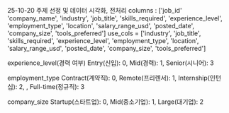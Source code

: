 25-10-20 주제 선정 및 데이터 시각화, 전처리
columns : ['job_id' 'company_name', 'industry', 'job_title', 'skills_required', 'experience_level', 'employment_type', 'location', 'salary_range_usd', 'posted_date', 'company_size', 'tools_preferred']
use_cols = ['industry', 'job_title', 'skills_required', 'experience_level', 'employment_type', 'location', 'salary_range_usd', 'posted_date', 'company_size', 'tools_preferred']

experience_level(경력 여부)
Entry(신입): 0, Mid(경력): 1, Senior(시니어): 3

employment_type
Contract(계약직): 0, Remote(프리렌서): 1, Internship(인턴십): 2, , Full-time(정규직): 3

company_size
Startup(스타트업): 0, Mid(중소기업): 1, Large(대기업): 2
